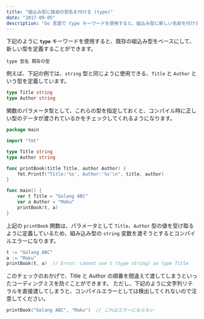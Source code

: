 ```yaml
---
title: "組込み型に独自の型名を付ける (type)"
date: "2017-09-05"
description: "Go 言語で type キーワードを使用すると、組込み型に新しい名前を付けることができます。これは単なるエイリアスではなく、新しい型として区別されるので、コンパイル時の型チェックの対象となり、コーディングミスを減らすことができます。"
---
```


下記のように __`type`__ キーワードを使用すると、既存の組込み型をベースにして、新しい型を定義することができます。

```
type 型名 既存の型
```

例えば、下記の例では、`string` 型と同じように使用できる、`Title` と `Author` という型を定義しています。

```go
type Title string
type Author string
```

関数のパラメータ型として、これらの型を指定しておくと、コンパイル時に正しい型のデータが渡されているかをチェックしてくれるようになります。

```go
package main

import "fmt"

type Title string
type Author string

func printBook(title Title, author Author) {
	fmt.Printf("Title:'%s', Author:'%s'\n", title, author)
}

func main() {
	var t Title = "Golang ABC"
	var a Author = "Maku"
	printBook(t, a)
}
```

上記の `printBook` 関数は、パラメータとして `Title`、`Author` 型の値を受け取るように定義しているため、組み込み型の `string` 変数を渡そうとするとコンパイルエラーになります。

```go
t := "Golang ABC"
a := "Maku"
printBook(t, a)  // Error: cannot use t (type string) as type Title
```

このチェックのおかげで、Title と Author の順番を間違えて渡してしまうといったコーディングミスを防ぐことができます。
ただし、下記のように文字列リテラルを直接渡してしまうと、コンパイルエラーとしては検出してくれないので注意してください。

```go
printBook("Golang ABC", "Maku")  // これはエラーにならない
```

